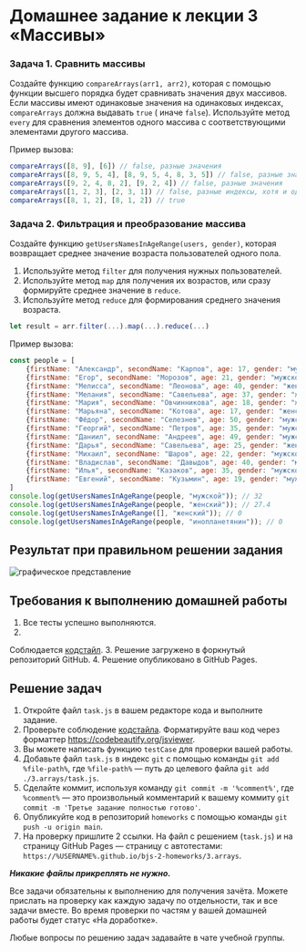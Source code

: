 # Домашнее задание к лекции 3 «Массивы»

### Задача 1. Сравнить массивы

Создайте функцию `compareArrays(arr1, arr2)`, которая с помощью функции высшего порядка будет сравнивать значения двух
массивов. Если массивы имеют одинаковые значения на одинаковых индексах, `compareArrays` должна выдавать `true` (
иначе `false`). Используйте метод `every` для сравнения элементов одного массива с соответствующими элементами другого
массива.

Пример вызова:

```javascript
compareArrays([8, 9], [6]) // false, разные значения
compareArrays([8, 9, 5, 4], [8, 9, 5, 4, 8, 3, 5]) // false, разные значения
compareArrays([9, 2, 4, 8, 2], [9, 2, 4]) // false, разные значения
compareArrays([1, 2, 3], [2, 3, 1]) // false, разные индексы, хотя и одинаковые значения
compareArrays([8, 1, 2], [8, 1, 2]) // true
```

### Задача 2. Фильтрация и преобразование массива

Создайте функцию `getUsersNamesInAgeRange(users, gender)`, которая возвращает среднее значение возраста пользователей
одного пола.

1. Используйте метод `filter` для получения нужных пользователей.
2. Используйте метод `map` для получения их возрастов, или сразу формируйте среднее значение в `reduce`.
3. Используйте метод `reduce` для формирования среднего значения возраста.

```js
let result = arr.filter(...).map(...).reduce(...)
```

Пример вызова:

```javascript
const people = [
    {firstName: "Александр", secondName: "Карпов", age: 17, gender: "мужской"},
    {firstName: "Егор", secondName: "Морозов", age: 21, gender: "мужской"},
    {firstName: "Мелисса", secondName: "Леонова", age: 40, gender: "женский"},
    {firstName: "Мелания", secondName: "Савельева", age: 37, gender: "женский"},
    {firstName: "Мария", secondName: "Овчинникова", age: 18, gender: "женский"},
    {firstName: "Марьяна", secondName: "Котова", age: 17, gender: "женский"},
    {firstName: "Фёдор", secondName: "Селезнев", age: 50, gender: "мужской"},
    {firstName: "Георгий", secondName: "Петров", age: 35, gender: "мужской"},
    {firstName: "Даниил", secondName: "Андреев", age: 49, gender: "мужской"},
    {firstName: "Дарья", secondName: "Савельева", age: 25, gender: "женский"},
    {firstName: "Михаил", secondName: "Шаров", age: 22, gender: "мужской"},
    {firstName: "Владислав", secondName: "Давыдов", age: 40, gender: "мужской"},
    {firstName: "Илья", secondName: "Казаков", age: 35, gender: "мужской"},
    {firstName: "Евгений", secondName: "Кузьмин", age: 19, gender: "мужской"},
]
console.log(getUsersNamesInAgeRange(people, "мужской")); // 32
console.log(getUsersNamesInAgeRange(people, "женский")); // 27.4
console.log(getUsersNamesInAgeRange([], "женский")); // 0
console.log(getUsersNamesInAgeRange(people, "инопланетянин")); // 0
```

## Результат при правильном решении задания

![графическое представление](../Jasmine/results/sucessed_tasks_3.png)

## Требования к выполнению домашней работы

1. Все тесты успешно выполняются.
2.
Соблюдается [кодстайл](https://github.com/netology-code/codestyle/tree/master/js#%D0%BF%D1%80%D0%B0%D0%B2%D0%B8%D0%BB%D0%B0-%D0%BE%D1%84%D0%BE%D1%80%D0%BC%D0%BB%D0%B5%D0%BD%D0%B8%D1%8F-javascript-%D0%BA%D0%BE%D0%B4%D0%B0).
3. Решение загружено в форкнутый репозиторий GitHub.
4. Решение опубликовано в GitHub Pages.

## Решение задач

1. Откройте файл `task.js` в вашем редакторе кода и выполните задание. <br>
2. Проверьте
   соблюдение [кодстайла](https://github.com/netology-code/codestyle/tree/master/js#%D0%BF%D1%80%D0%B0%D0%B2%D0%B8%D0%BB%D0%B0-%D0%BE%D1%84%D0%BE%D1%80%D0%BC%D0%BB%D0%B5%D0%BD%D0%B8%D1%8F-javascript-%D0%BA%D0%BE%D0%B4%D0%B0).
   Форматируйте ваш код через форматтер https://codebeautify.org/jsviewer.
3. Вы можете написать функцию `testCase` для проверки вашей работы. <br>
4. Добавьте файл `task.js` в индекс `git` с помощью команды `git add %file-path%`, где `%file-path%` — путь до целевого
   файла `git add ./3.arrays/task.js`. <br>
5. Сделайте коммит, используя команду `git commit -m '%comment%'`, где `%comment%` — это произвольный комментарий к
   вашему коммиту `git commit -m 'Третье задание полностью готово'`. <br>
6. Опубликуйте код в репозиторий `homeworks` с помощью команды `git push -u origin main`.<br>
7. На проверку пришлите 2 ссылки. На файл с решением (`task.js`) и на страницу GitHub Pages — страницу с
   автотестами: `https://%USERNAME%.github.io/bjs-2-homeworks/3.arrays`.

**_Никакие файлы прикреплять не нужно._**

Все задачи обязательны к выполнению для получения зачёта. Можете прислать на проверку как каждую задачу по отдельности,
так и все задачи вместе. Во время проверки по частям у вашей домашней работы будет статус «На доработке».

Любые вопросы по решению задач задавайте в чате учебной группы.